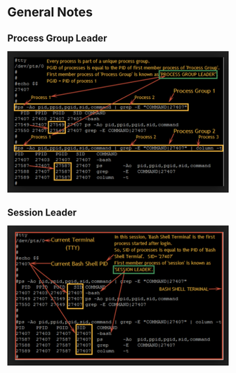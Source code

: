 # General Notes

## Process Group Leader
![Process Group Leader](images/pgleader.png?raw=true "Process Group Leader")

## Session Leader
![Session Leader](images/sessionleader.png?raw=true "Session Leader")
